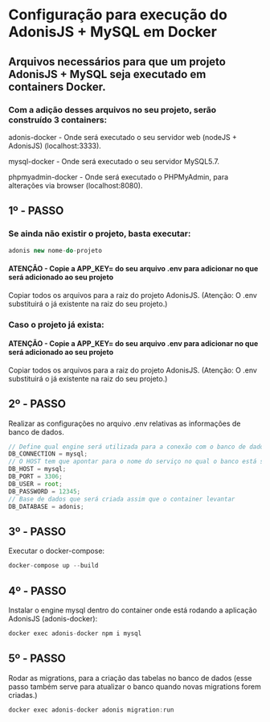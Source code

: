 # Configuração para execução do AdonisJS + MySQL em Docker

## Arquivos necessários para que um projeto AdonisJS + MySQL seja executado em containers Docker.

### Com a adição desses arquivos no seu projeto, serão construído 3 containers:

adonis-docker - Onde será executado o seu servidor web (nodeJS + AdonisJS) (localhost:3333).

mysql-docker - Onde será executado o seu servidor MySQL5.7.

phpmyadmin-docker - Onde será executado o PHPMyAdmin, para alterações via browser (localhost:8080).

## 1º - PASSO

### Se ainda não existir o projeto, basta executar:

```js
adonis new nome-do-projeto
```

#### ATENÇÃO - Copie a APP_KEY= do seu arquivo .env para adicionar no que será adicionado ao seu projeto

Copiar todos os arquivos para a raiz do projeto AdonisJS. (Atenção: O .env substituirá o já existente na raiz do seu projeto.)


### Caso o projeto já exista:

#### ATENÇÃO - Copie a APP_KEY= do seu arquivo .env para adicionar no que será adicionado ao seu projeto

Copiar todos os arquivos para a raiz do projeto AdonisJS. (Atenção: O .env substituirá o já existente na raiz do seu projeto.)

## 2º - PASSO

Realizar as configurações no arquivo .env relativas as informações de banco de dados.

```js
// Define qual engine será utilizada para a conexão com o banco de dados.
DB_CONNECTION = mysql;
// O HOST tem que apontar para o nome do serviço no qual o banco está sendo levantado no container, essa configuração vem do nome do serviço no arquivo docker-composer.yml
DB_HOST = mysql;
DB_PORT = 3306;
DB_USER = root;
DB_PASSWORD = 12345;
// Base de dados que será criada assim que o container levantar
DB_DATABASE = adonis;
```

## 3º - PASSO

Executar o docker-compose:

```js
docker-compose up --build
```

## 4º - PASSO

Instalar o engine mysql dentro do container onde está rodando a aplicação AdonisJS (adonis-docker):

```js
docker exec adonis-docker npm i mysql
```

## 5º - PASSO

Rodar as migrations, para a criação das tabelas no banco de dados (esse passo também serve para atualizar o banco quando novas migrations forem criadas.)

```js
docker exec adonis-docker adonis migration:run
```
